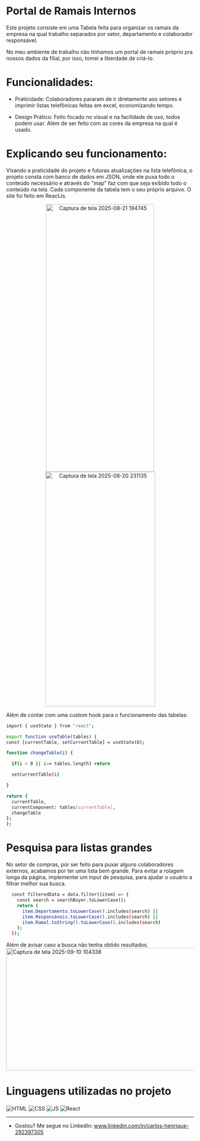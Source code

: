 <h1>Portal de Ramais Internos</h1>

Este projeto consiste em uma Tabela feita para organizar os ramais da empresa na qual trabalho separados por setor, departamento e colaborador responsável.

  No meu ambiente de trabalho não tínhamos um portal de ramais próprio pra nossos dados da filial, por isso, tomei a liberdade de criá-lo.

# Funcionalidades:

- Praticidade: Colaboradores pararam de ir diretamente aos setores e imprimir listas telefônicas feitas em excel, economizando tempo.

- Design Prático: Feito focado no visual e na facilidade de uso, todos podem usar. Além de ser feito com as cores da empresa na qual é usado.

# Explicando seu funcionamento:

Visando a praticidade do projeto e futuras atualizações na lista telefônica, o projeto consta com banco de dados em JSON, onde ele puxa todo o conteúdo necessário e através do "map" faz com que seja exibido todo o conteúdo na tela. Cada componente da tabela tem o seu próprio arquivo. O site foi feito em ReactJs.

<div align="center">
<img width="290" height="716" alt="Captura de tela 2025-08-21 194745" src="https://github.com/user-attachments/assets/a7c68037-878e-45f9-89e4-efe7b7c665ab" />
<img width="295" height="628" alt="Captura de tela 2025-08-20 231135" src="https://github.com/user-attachments/assets/feb079b3-9cdd-433b-9c3e-167c2f64740d" />
</div>

Além de contar com uma custom hook para o funcionamento das tabelas:

  ```bash
import { useState } from "react";

export function useTable(tables) {
  const [currentTable, setCurrentTable] = useState(0);

  function changeTable(i) {

    if(i < 0 || i>= tables.length) return

    setCurrentTable(i)

  }

  return {
    currentTable,
    currentComponent: tables[currentTable],
    changeTable
  };
};
```

# Pesquisa para listas grandes

No setor de compras, por ser feito para puxar alguns colaboradores externos, acabamos por ter uma lista bem grande. Para evitar a rolagem longa da página, implementei um input de pesquisa, para ajudar o usuário a filtrar melhor sua busca.

```bash
  const filteredData = data.filter((item) => {
    const search = searchBuyer.toLowerCase();
    return (
      item.Departamento.toLowerCase().includes(search) ||
      item.Responsáveis.toLowerCase().includes(search) ||
      item.Ramal.toString().toLowerCase().includes(search)
    );
  });
```

Além de avisar caso a busca não tenha obtido resultados.
<img align="center" width="1365" height="327" alt="Captura de tela 2025-09-10 104338" src="https://github.com/user-attachments/assets/05442fa7-12a5-46d7-a03d-b8ee046fd630" />

# Linguagens utilizadas no projeto

<div style="display:inline-block">
<img align="center" src="https://img.shields.io/badge/HTML5-E34F26?style=for-the-badge&logo=html5&logoColor=white" alt="HTML"/>
<img align="center" src="https://img.shields.io/badge/CSS3-1572B6?style=for-the-badge&logo=css3&logoColor=white" alt="CSS"/>
<img align="center" src="https://img.shields.io/badge/JavaScript-323330?style=for-the-badge&logo=javascript&logoColor=F7DF1E" alt="JS"/>
<img align="center" src="https://img.shields.io/badge/React-20232A?style=for-the-badge&logo=react&logoColor=61DAFB" alt="React"/>
</div>

---

- Gostou? Me segue no LinkedIn: www.linkedin.com/in/carlos-henrique-292397305
